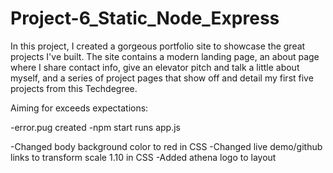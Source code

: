 # Project-6_Static_Node_Express

In this project, I created a gorgeous portfolio site to showcase the great projects I've built. The site contains a modern landing page, an about page where I share contact info, give an elevator pitch and talk a little about myself, and a series of project pages that show off and detail my first five projects from this Techdegree.

Aiming for exceeds expectations:

-error.pug created
-npm start runs app.js

-Changed body background color to red in CSS
-Changed live demo/github links to transform scale 1.10 in CSS
-Added athena logo to layout
